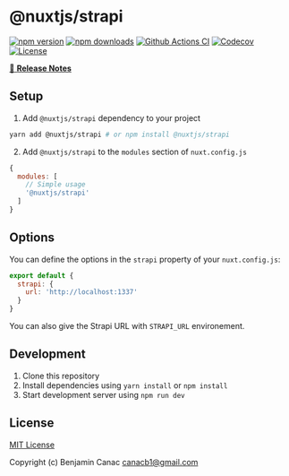 # @nuxtjs/strapi

[![npm version][npm-version-src]][npm-version-href]
[![npm downloads][npm-downloads-src]][npm-downloads-href]
[![Github Actions CI][github-actions-ci-src]][github-actions-ci-href]
[![Codecov][codecov-src]][codecov-href]
[![License][license-src]][license-href]

>

[📖 **Release Notes**](./CHANGELOG.md)

## Setup

1. Add `@nuxtjs/strapi` dependency to your project

```bash
yarn add @nuxtjs/strapi # or npm install @nuxtjs/strapi
```

2. Add `@nuxtjs/strapi` to the `modules` section of `nuxt.config.js`

```js
{
  modules: [
    // Simple usage
    '@nuxtjs/strapi'
  ]
}
```

## Options

You can define the options in the `strapi`  property of your `nuxt.config.js`:

```js
export default {
  strapi: {
    url: 'http://localhost:1337'
  }
}
```

You can also give the Strapi URL with `STRAPI_URL` environement.


## Development

1. Clone this repository
2. Install dependencies using `yarn install` or `npm install`
3. Start development server using `npm run dev`

## License

[MIT License](./LICENSE)

Copyright (c) Benjamin Canac <canacb1@gmail.com>

<!-- Badges -->
[npm-version-src]: https://img.shields.io/npm/v/@nuxtjs/strapi/latest.svg
[npm-version-href]: https://npmjs.com/package/@nuxtjs/strapi

[npm-downloads-src]: https://img.shields.io/npm/dt/@nuxtjs/strapi.svg
[npm-downloads-href]: https://npmjs.com/package/@nuxtjs/strapi

[github-actions-ci-src]: https://github.com/nuxt-company/strapi-module/workflows/ci/badge.svg
[github-actions-ci-href]: https://github.com/nuxt-company/strapi-module/actions?query=workflow%3Aci

[codecov-src]: https://img.shields.io/codecov/c/github/.svg
[codecov-href]: https://codecov.io/gh/

[license-src]: https://img.shields.io/npm/l/@nuxtjs/strapi.svg
[license-href]: https://npmjs.com/package/@nuxtjs/strapi
